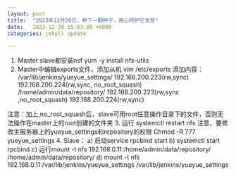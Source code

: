 ```yaml
---
layout: post
title:  "2023年12月20日，种下一颗种子，用心呵护它发芽"
date:   2023-12-20 15:03:00 +0800
categories: jekyll update

---
```


1.	Master slave都安装nsf
yum -y install nfs-utils
2.	Master中编辑exports文件，添加从机
vim /etc/exports
添加内容：
/var/lib/jenkins/yueyue_settings/ 192.168.200.223(rw,sync) 192.168.200.224(rw,sync, no_root_squash)
/home/admin/data/repository/ 192.168.200.223(rw,sync ,no_root_squash) 192.168.200.224(rw,sync)

注意：加上,no_root_squash后，slave可用root任意操作目录下的文件，否则无法操作在master上的root创建的文件夹
3.	运行
systemctl restart  nfs
注意，要修改主服务器上的yueyue_settings和repository的权限
Chmod -R 777 yueyue_settings
4.	Slave：
a)	启动service rpcbind start
b)	systemctl start  rpcbind
c)	运行mount -t nfs 192.168.0.11:/home/admin/data/repository/  /home/admin/data/repository/
d)	mount -t nfs 192.168.0.11:/var/lib/jenkins/yueyue_settings  /var/lib/jenkins/yueyue_settings
